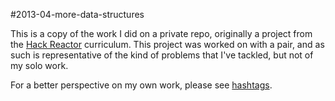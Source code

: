 #2013-04-more-data-structures

This is a copy of the work I did on a private repo, originally a project from
the [Hack Reactor](http://hackreactor.com) curriculum. This project was worked
on with a pair, and as such is representative of the kind of problems that I've
tackled, but not of my solo work.

For a better perspective on my own work, please see [hashtags](https://github.com/banjolina-jolie/hashtags).
